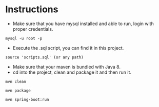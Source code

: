 # Instructions

* Make sure that you have mysql installed and able to run, login with proper credentials. 
```
mysql -u root -p
```
* Execute the .sql script, you can find it in this project.
```
source 'scripts.sql' (or any path)
```
* Make sure that your maven is bundled with Java 8.
* cd into the project, clean and package it and then run it.
```
mvn clean
```
```
mvn package
```
```
mvn spring-boot:run
```